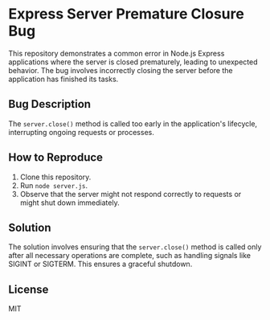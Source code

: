 # Express Server Premature Closure Bug

This repository demonstrates a common error in Node.js Express applications where the server is closed prematurely, leading to unexpected behavior.  The bug involves incorrectly closing the server before the application has finished its tasks.

## Bug Description
The `server.close()` method is called too early in the application's lifecycle, interrupting ongoing requests or processes.

## How to Reproduce
1. Clone this repository.
2. Run `node server.js`.
3. Observe that the server might not respond correctly to requests or might shut down immediately.

## Solution
The solution involves ensuring that the `server.close()` method is called only after all necessary operations are complete, such as handling signals like SIGINT or SIGTERM.  This ensures a graceful shutdown.

## License
MIT